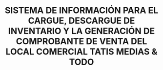<h1 align="center">SISTEMA DE INFORMACIÓN PARA EL CARGUE, DESCARGUE DE INVENTARIO Y LA GENERACIÓN DE COMPROBANTE DE VENTA DEL LOCAL COMERCIAL TATIS MEDIAS & TODO</h1>
